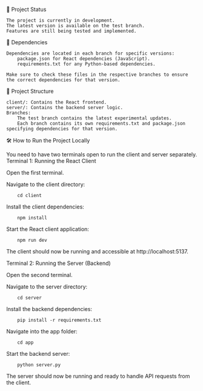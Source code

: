 🚀 Project Status

    The project is currently in development.
    The latest version is available on the test branch.
    Features are still being tested and implemented.

📜 Dependencies

    Dependencies are located in each branch for specific versions:
        package.json for React dependencies (JavaScript).
        requirements.txt for any Python-based dependencies.

    Make sure to check these files in the respective branches to ensure the correct dependencies for that version.

📂 Project Structure

    client/: Contains the React frontend.
    server/: Contains the backend server logic.
    Branches:
        The test branch contains the latest experimental updates.
        Each branch contains its own requirements.txt and package.json specifying dependencies for that version.

🛠️ How to Run the Project Locally

You need to have two terminals open to run the client and server separately.
Terminal 1: Running the React Client

Open the first terminal.

Navigate to the client directory:

        cd client

Install the client dependencies:

        npm install

Start the React client application:

        npm run dev

The client should now be running and accessible at http://localhost:5137.

Terminal 2: Running the Server (Backend)

Open the second terminal.

Navigate to the server directory:

        cd server

Install the backend dependencies:

        pip install -r requirements.txt

Navigate into the app folder:

        cd app

Start the backend server:

        python server.py

The server should now be running and ready to handle API requests from the client.
